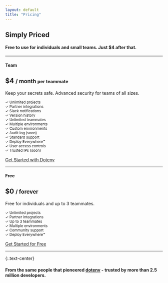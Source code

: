 ```yaml
---
layout: default
title: "Pricing"
---
```


<article markdown="1">

# Simply Priced

#### Free to use for individuals and small teams. Just $4 after that.

---

<h4 class="mb-03 pb-0">Team</h4>
<h1 class="mb-0 pb-0 mt-0">$4 <small>/ month <small class="font-weight-normal">per teammate</small></small></h1>
<p>Keep your secrets safe. Advanced security for teams of all sizes.</p>

<div class="flex">
  <div>
    <small><span class="text-green">✓</span> Unlimited projects</small>
    <br/>
    <small><span class="text-green">✓</span> Partner integrations</small>
    <br/>
    <small><span class="text-green">✓</span> Slack notifications</small>
    <br/>
    <small><span class="text-green">✓</span> Version history</small>
  </div>
  <div>
    <small><span class="text-green">✓</span> Unlimited teammates</small>
    <br/>
    <small><span class="text-green">✓</span> Multiple environments</small>
    <br/>
    <small><span class="text-green">✓</span> Custom environments</small>
    <br/>
    <small><span class="text-light">✓</span> Audit log (soon)</small>

  </div>
  <div>
    <small><span class="text-green">✓</span> Standard support</small>
    <br/>
    <small><span class="text-green">✓</span> Deploy Everywhere™</small>
    <br/>
    <small><span class="text-green">✓</span> User access controls</small>
    <br/>
    <small><span class="text-light">✓</span> Trusted IPs (soon)</small>
  </div>
  <div>
  </div>
</div>

<a href="/signup" class="btn">Get Started with Dotenv</a>

---

<h4 class="mb-03 pb-0">Free</h4>
<h1 class="mb-0 pb-0 mt-0">$0 <small>/ forever</small></h1>
<p>Free for individuals and up to 3 teammates.</p>

<div class="flex">
  <div>
    <small><span class="text-green">✓</span> Unlimited projects</small>
    <br/>
    <small><span class="text-green">✓</span> Partner integrations</small>
  </div>
  <div>
    <small><span class="text-green">✓</span> Up to 3 teammates</small>
    <br/>
    <small><span class="text-green">✓</span> Multiple environments</small>
  </div>
  <div>
    <small><span class="text-green">✓</span> Community support</small>
    <br/>
    <small><span class="text-green">✓</span> Deploy Everywhere™</small>
  </div>
  <div>
  </div>
</div>

[Get Started for Free](/signup)

---

{:.text-center}
#### From the same people that pioneered [dotenv](https://github.com/motdotla/dotenv) - trusted by more than 2.5 million developers.

</article>

<!--
{:.text-center}
### How do developers feel after using Dotenv?

* [Interesting tool of the week on console.dev](https://twitter.com/consoledotdev/status/1570836287594151936)
* I'm loving the service so far - the dev experience is top notch!
* [A great way to manage your environment variables for your team](https://twitter.com/KevLXu/status/1530754462758883328)
* [The entire vault workflow in general was absolutely divine to witness](https://twitter.com/petarcopyrock)
* [Great support. 10/10 would recommend](https://twitter.com/Peipr1/status/1483210677909168129)
* I was testing out Dotenv for a side project last night and absolutely loved it!

{:.text-center}
### Our Mission

To you, the developer:

Security is an evermoving target - an arms race. But that doesn't mean it should be hard to use. Good design can make complex things simple, and that is what we are after at Dotenv.

Dotenv is a security tool. It has been since it was first developed in 2013. We saw developers struggling to keep their secrets safe so we pioneered the .env security file format standard. The design led to a better Developer Security Experience - which led to safer secrets for millions of developers. Today, we are taking that to the next logical step.

What is the problem with .env files today? The world has changed. Developers manage secrets at greater scale than a decade ago. .env files are not easily shareable between machines, environments, and team members. As a result, developers share secrets over Slack, email, and other messaging services. It's not scaleable and is a security risk. For a CTO or CSO it is a risk they should not take.

So, today, we are extending the .env file format to support syncing across machines, environments, and team members. It's an exciting development and we welcome you to go on this journey with us.

Join us.

<p>- Mot.<br/>Founder & CTO</p>

-->



<!--
<div class="pricing">
  <div class="free">
    <h4 class="mb-03 pb-0">Free</h4>
    <h1 class="mb-0 pb-0 mt-0">$0 <small>/ forever</small></h1>
    <p>Full-fledged security for individuals and small teams. Free for up to 3 teammates.</p>

    <table class="pricing-table">
      <tr><td><p><span class="text-green">✓</span> Unlimited projects</p></td></tr>
      <tr><td><p><span class="text-green">✓</span> Up to 3 teammates</p></td></tr>
      <tr><td><p><span class="text-green">✓</span> Community support</p></td></tr>
      <tr><td><p><span class="text-green">✓</span> Partner integrations</p></td></tr>
      <tr><td><p><span class="text-green">✓</span> Multiple environments</p></td></tr>
      <tr><td><p><span class="text-green">✓</span> Deploy Everywhere™</p></td></tr>
    </table>

    <a href="/signup" class="btn w-100">Get Started for free</a>
  </div>
  <div class="team">
    <h4 class="mb-03 pb-0">Team</h4>
    <h1 class="mb-0 pb-0 mt-0">$4 <small>/ month <small class="font-weight-normal">per teammate</small></small></h1>
    <p>Advanced collaboration and support for teams of all sizes.</p>

    <table class="pricing-table">
      <tr><td><p><span class="text-green">✓</span> Unlimited projects</p></td></tr>
      <tr><td><p><span class="text-green">✓</span> Unlimited teammates</p></td></tr>
      <tr><td><p><span class="text-green">✓</span> Standard support</p></td></tr>
      <tr><td><p><span class="text-green">✓</span> Slack notifications</p></td></tr>
      <tr><td><p><span class="text-green">✓</span> Partner integrations</p></td></tr>
      <tr><td><p><span class="text-green">✓</span> Multiple environments</p></td></tr>
      <tr><td><p><span class="text-green">✓</span> Custom environments</p></td></tr>
      <tr><td><p><span class="text-green">✓</span> Deploy Everywhere™</p></td></tr>
      <tr><td><p><span class="text-green">✓</span> User access controls</p></td></tr>
      <tr><td><p><span class="text-green">✓</span> Version history</p></td></tr>
    </table>

    <a href="/signup" class="btn w-100">Get Started with Team</a>
  </div>
</div>
-->

<!--
<h4 class="mb-03 pb-0">Free</h4>
<h1 class="mb-0 pb-0 mt-0">$0 <small>/ forever</small></h1>
<p>Full-fledged security for individuals and small teams. Free for up to 3 teammates.</p>

<table class="pricing-table">
  <tr><td><p><span class="text-green">✓</span> Unlimited projects</p></td></tr>
  <tr><td><p><span class="text-green">✓</span> Up to 3 teammates</p></td></tr>
  <tr><td><p><span class="text-green">✓</span> Community support</p></td></tr>
  <tr><td><p><span class="text-green">✓</span> Partner integrations</p></td></tr>
  <tr><td><p><span class="text-green">✓</span> Multiple environments</p></td></tr>
  <tr><td><p><span class="text-green">✓</span> Deploy Everywhere™</p></td></tr>
</table>

<a href="/signup" class="btn w-100">Get Started for free</a>
-->

<!--
<table class="pricing-table">
  <tr><td><p><span class="text-green">✓</span> Unlimited projects</p></td></tr>
  <tr><td><p><span class="text-green">✓</span> Unlimited teammates</p></td></tr>
  <tr><td><p><span class="text-green">✓</span> Standard support</p></td></tr>
  <tr><td><p><span class="text-green">✓</span> Slack notifications</p></td></tr>
  <tr><td><p><span class="text-green">✓</span> Partner integrations</p></td></tr>
  <tr><td><p><span class="text-green">✓</span> Multiple environments</p></td></tr>
  <tr><td><p><span class="text-green">✓</span> Custom environments</p></td></tr>
  <tr><td><p><span class="text-green">✓</span> Deploy Everywhere™</p></td></tr>
  <tr><td><p><span class="text-green">✓</span> User access controls</p></td></tr>
  <tr><td><p><span class="text-green">✓</span> Version history</p></td></tr>
</table>

<a href="/signup" class="btn">Get Started with Dotenv</a>
-->
